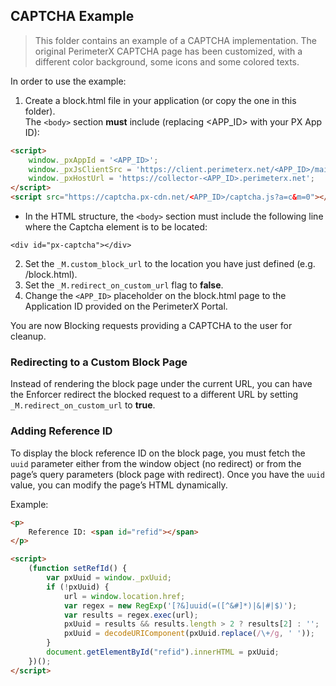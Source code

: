CAPTCHA Example 
-----------------
> This folder contains an example of a CAPTCHA implementation. The original PerimeterX CAPTCHA page has been customized, with a different color background, some icons and some colored texts.

In order to use the example:

1. Create a block.html file in your application (or copy the one in this folder).   
 The `<body>` section **must** include (replacing <APP_ID> with your  PX App ID):

```html
<script>
    window._pxAppId = '<APP_ID>';
    window._pxJsClientSrc = 'https://client.perimeterx.net/<APP_ID>/main.min.js';
    window._pxHostUrl = 'https://collector-<APP_ID>.perimeterx.net';
</script>
<script src="https://captcha.px-cdn.net/<APP_ID>/captcha.js?a=c&m=0"></script>
```
* In the HTML structure, the `<body>` section must include the following line where the Captcha element is to be located:

```
<div id="px-captcha"></div>
```

2. Set the `_M.custom_block_url` to the location you have just defined (e.g. /block.html).
4. Set the `_M.redirect_on_custom_url` flag to **false**.
5. Change the `<APP_ID>` placeholder on the block.html page to the Application ID provided on the PerimeterX Portal.


You are now Blocking requests providing a CAPTCHA to the user for cleanup.

### Redirecting to a Custom Block Page
Instead of rendering the block page under the current URL, you can have the Enforcer redirect the blocked request to a different URL by setting `_M.redirect_on_custom_url` to **true**.

### Adding Reference ID
To display the block reference ID on the block page, you must fetch the `uuid` parameter either from the window object (no redirect) or from the page’s query parameters (block page with redirect). Once you have the `uuid` value, you can modify the page’s HTML dynamically.

Example:

```html
<p>
    Reference ID: <span id="refid"></span>
</p>
```
```html
<script>
    (function setRefId() {
        var pxUuid = window._pxUuid;
        if (!pxUuid) {
            url = window.location.href;
            var regex = new RegExp('[?&]uuid(=([^&#]*)|&|#|$)');
            var results = regex.exec(url);
            pxUuid = results && results.length > 2 ? results[2] : '';
            pxUuid = decodeURIComponent(pxUuid.replace(/\+/g, ' '));
        }
        document.getElementById("refid").innerHTML = pxUuid;
    })();
</script>
```
